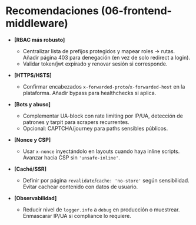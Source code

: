 # Recomendaciones (06-frontend-middleware)

- **[RBAC más robusto]**
  - Centralizar lista de prefijos protegidos y mapear roles → rutas. Añadir página 403 para denegación (en vez de solo redirect a login).
  - Validar token/jwt expirado y renovar sesión si corresponde.

- **[HTTPS/HSTS]**
  - Confirmar encabezados `x-forwarded-proto`/`x-forwarded-host` en la plataforma. Añadir bypass para healthchecks si aplica.

- **[Bots y abuso]**
  - Complementar UA-block con rate limiting por IP/UA, detección de patrones y tarpit para scrapers recurrentes.
  - Opcional: CAPTCHA/journey para paths sensibles públicos.

- **[Nonce y CSP]**
  - Usar `x-nonce` inyectándolo en layouts cuando haya inline scripts. Avanzar hacia CSP sin `'unsafe-inline'`.

- **[Caché/SSR]**
  - Definir por página `revalidate`/`cache: 'no-store'` según sensibilidad. Evitar cachear contenido con datos de usuario.

- **[Observabilidad]**
  - Reducir nivel de `logger.info` a `debug` en producción o muestrear. Enmascarar IP/UA si compliance lo requiere.
